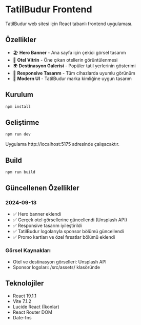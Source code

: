 # TatilBudur Frontend

TatilBudur web sitesi için React tabanlı frontend uygulaması.

## Özellikler

- 🏖️ **Hero Banner** - Ana sayfa için çekici görsel tasarım
- 🏨 **Otel Vitrin** - Öne çıkan otellerin görüntülenmesi
- 🌍 **Destinasyon Galerisi** - Popüler tatil yerlerinin gösterimi
- 📱 **Responsive Tasarım** - Tüm cihazlarda uyumlu görünüm
- 🎨 **Modern UI** - TatilBudur marka kimliğine uygun tasarım

## Kurulum

```bash
npm install
```

## Geliştirme

```bash
npm run dev
```

Uygulama http://localhost:5175 adresinde çalışacaktır.

## Build

```bash
npm run build
```

## Güncellenen Özellikler

### 2024-09-13
- ✅ Hero banner eklendi
- ✅ Gerçek otel görsellerine güncellendi (Unsplash API)
- ✅ Responsive tasarım iyileştirildi
- ✅ TatilBudur logolarıyla sponsor bölümü güncellendi
- ✅ Promo kartları ve özel fırsatlar bölümü eklendi

### Görsel Kaynakları
- Otel ve destinasyon görselleri: Unsplash API
- Sponsor logoları: /src/assets/ klasöründe

## Teknolojiler

- React 19.1.1
- Vite 7.1.2
- Lucide React (İkonlar)
- React Router DOM
- Date-fns

